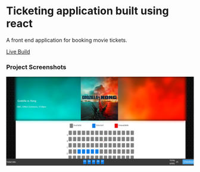 # Ticketing application built using react

A front end application for booking movie tickets. 

[Live Build](https://ticketbooker.netlify.app/)


### Project Screenshots

<img src="Images/1.png" width="800">
